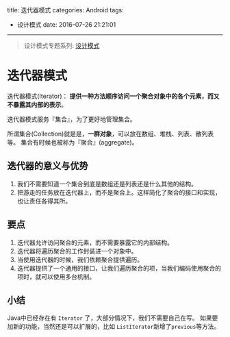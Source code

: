 title: 迭代器模式
categories: Android
tags:
  - 设计模式
date: 2016-07-26 21:21:01
---


> 设计模式专题系列: [设计模式](http://yifeiyuan.me/2016/07/20/design-patterns/)


# 迭代器模式

迭代器模式(Iterator)： **提供一种方法顺序访问一个聚合对象中的各个元素，而又不暴露其内部的表示**。  

迭代器模式服务『集合』，为了更好地管理集合。

所谓集合(Collection)就是是，**一群对象**，可以放在数组、堆栈、列表、散列表等。
集合有时候也被称为『聚合』(aggregate)。  

<!-- more -->

## 迭代器的意义与优势

1. 我们不需要知道一个集合到底是数组还是列表还是什么其他的结构。
2. 把游走的任务放在迭代器上，而不是聚合上。这样简化了聚合的接口和实现，也让责任各得其所。  



## 要点

1. 迭代器允许访问聚合的元素，而不需要暴露它的内部结构。
2. 迭代器将遍历聚合的工作封装进一个对象中。
3. 当使用迭代器的时候，我们依赖聚合提供遍历。
4. 迭代器提供了一个通用的接口，让我们遍历聚合的项，当我们编码使用聚合的项时，就可以使用多台机制。


## 小结

Java中已经存在有 `Iterator` 了，大部分情况下，我们不需要自己在写。
如果要加新的功能，当然还是可以扩展的，比如 `ListIterator`新增了`previous`等方法。  
